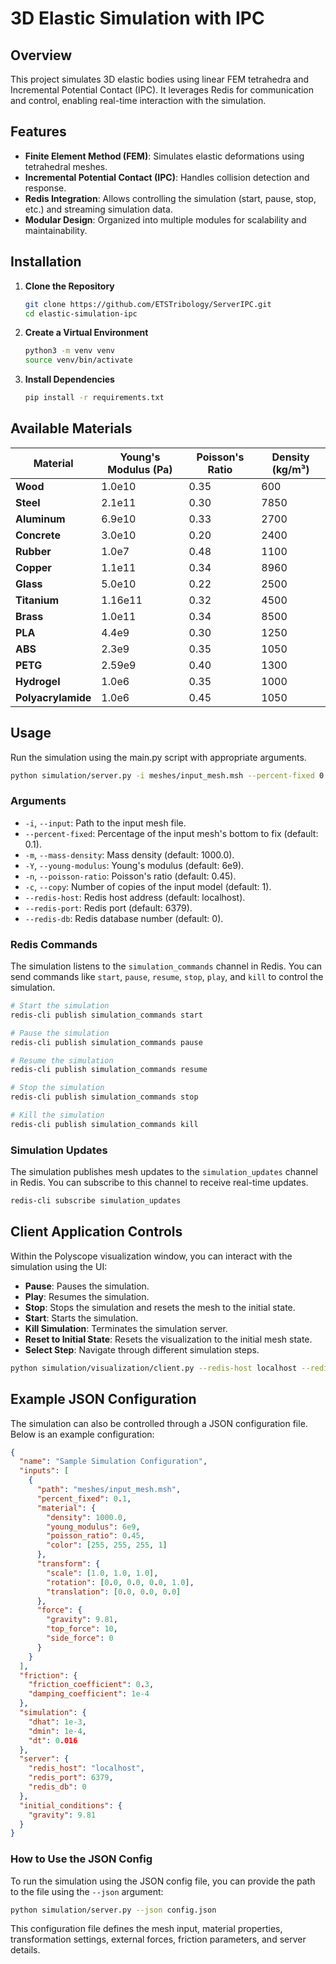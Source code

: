 # 3D Elastic Simulation with IPC

## Overview

This project simulates 3D elastic bodies using linear FEM tetrahedra and Incremental Potential Contact (IPC). It leverages Redis for communication and control, enabling real-time interaction with the simulation.

## Features

- **Finite Element Method (FEM)**: Simulates elastic deformations using tetrahedral meshes.
- **Incremental Potential Contact (IPC)**: Handles collision detection and response.
- **Redis Integration**: Allows controlling the simulation (start, pause, stop, etc.) and streaming simulation data.
- **Modular Design**: Organized into multiple modules for scalability and maintainability.

## Installation

1. **Clone the Repository**

   ```bash
   git clone https://github.com/ETSTribology/ServerIPC.git
   cd elastic-simulation-ipc
   ```

2. **Create a Virtual Environment**

   ```bash
   python3 -m venv venv
   source venv/bin/activate
   ```

3. **Install Dependencies**

   ```bash
   pip install -r requirements.txt
   ```

## Available Materials

| Material        | Young's Modulus (Pa) | Poisson's Ratio | Density (kg/m³) |
|-----------------|----------------------|-----------------|-----------------|
| **Wood**        | 1.0e10               | 0.35            | 600             |
| **Steel**       | 2.1e11               | 0.30            | 7850            |
| **Aluminum**    | 6.9e10               | 0.33            | 2700            |
| **Concrete**    | 3.0e10               | 0.20            | 2400            |
| **Rubber**      | 1.0e7                | 0.48            | 1100            |
| **Copper**      | 1.1e11               | 0.34            | 8960            |
| **Glass**       | 5.0e10               | 0.22            | 2500            |
| **Titanium**    | 1.16e11              | 0.32            | 4500            |
| **Brass**       | 1.0e11               | 0.34            | 8500            |
| **PLA**         | 4.4e9                | 0.30            | 1250            |
| **ABS**         | 2.3e9                | 0.35            | 1050            |
| **PETG**        | 2.59e9               | 0.40            | 1300            |
| **Hydrogel**    | 1.0e6                | 0.35            | 1000            |
| **Polyacrylamide** | 1.0e6               | 0.45            | 1050            |

## Usage

Run the simulation using the main.py script with appropriate arguments.

```bash
python simulation/server.py -i meshes/input_mesh.msh --percent-fixed 0.1 -m 1000.0 -Y 6e9 -n 0.45 -c 2 --redis-host localhost --redis-port 6379 --redis-db 0
```

### Arguments

- `-i`, `--input`: Path to the input mesh file.
- `--percent-fixed`: Percentage of the input mesh's bottom to fix (default: 0.1).
- `-m`, `--mass-density`: Mass density (default: 1000.0).
- `-Y`, `--young-modulus`: Young's modulus (default: 6e9).
- `-n`, `--poisson-ratio`: Poisson's ratio (default: 0.45).
- `-c`, `--copy`: Number of copies of the input model (default: 1).
- `--redis-host`: Redis host address (default: localhost).
- `--redis-port`: Redis port (default: 6379).
- `--redis-db`: Redis database number (default: 0).

### Redis Commands

The simulation listens to the `simulation_commands` channel in Redis. You can send commands like `start`, `pause`, `resume`, `stop`, `play`, and `kill` to control the simulation.

```bash
# Start the simulation
redis-cli publish simulation_commands start

# Pause the simulation
redis-cli publish simulation_commands pause

# Resume the simulation
redis-cli publish simulation_commands resume

# Stop the simulation
redis-cli publish simulation_commands stop

# Kill the simulation
redis-cli publish simulation_commands kill
```

### Simulation Updates

The simulation publishes mesh updates to the `simulation_updates` channel in Redis. You can subscribe to this channel to receive real-time updates.

```bash
redis-cli subscribe simulation_updates
```

## Client Application Controls

Within the Polyscope visualization window, you can interact with the simulation using the UI:

- **Pause**: Pauses the simulation.
- **Play**: Resumes the simulation.
- **Stop**: Stops the simulation and resets the mesh to the initial state.
- **Start**: Starts the simulation.
- **Kill Simulation**: Terminates the simulation server.
- **Reset to Initial State**: Resets the visualization to the initial mesh state.
- **Select Step**: Navigate through different simulation steps.

```bash
python simulation/visualization/client.py --redis-host localhost --redis-port 6379 --redis-db 0
```

## Example JSON Configuration

The simulation can also be controlled through a JSON configuration file. Below is an example configuration:

```json
{
  "name": "Sample Simulation Configuration",
  "inputs": [
    {
      "path": "meshes/input_mesh.msh",
      "percent_fixed": 0.1,
      "material": {
        "density": 1000.0,
        "young_modulus": 6e9,
        "poisson_ratio": 0.45,
        "color": [255, 255, 255, 1]
      },
      "transform": {
        "scale": [1.0, 1.0, 1.0],
        "rotation": [0.0, 0.0, 0.0, 1.0],
        "translation": [0.0, 0.0, 0.0]
      },
      "force": {
        "gravity": 9.81,
        "top_force": 10,
        "side_force": 0
      }
    }
  ],
  "friction": {
    "friction_coefficient": 0.3,
    "damping_coefficient": 1e-4
  },
  "simulation": {
    "dhat": 1e-3,
    "dmin": 1e-4,
    "dt": 0.016
  },
  "server": {
    "redis_host": "localhost",
    "redis_port": 6379,
    "redis_db": 0
  },
  "initial_conditions": {
    "gravity": 9.81
  }
}
```

### How to Use the JSON Config

To run the simulation using the JSON config file, you can provide the path to the file using the `--json` argument:

```bash
python simulation/server.py --json config.json
```

This configuration file defines the mesh input, material properties, transformation settings, external forces, friction parameters, and server details.
